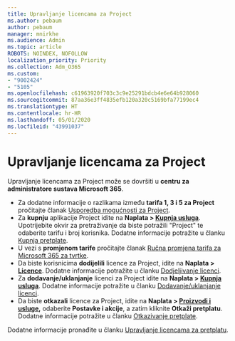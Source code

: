 ```yaml
---
title: Upravljanje licencama za Project
ms.author: pebaum
author: pebaum
manager: mnirkhe
ms.audience: Admin
ms.topic: article
ROBOTS: NOINDEX, NOFOLLOW
localization_priority: Priority
ms.collection: Adm_O365
ms.custom:
- "9002424"
- "5105"
ms.openlocfilehash: c61963920f703c3c9e25291bdcb4e6e64b928060
ms.sourcegitcommit: 87aa36e3ff4835efb120a320c5169bfa77199ec4
ms.translationtype: HT
ms.contentlocale: hr-HR
ms.lasthandoff: 05/01/2020
ms.locfileid: "43991037"
---
```

# <a name="project-license-management"></a>Upravljanje licencama za Project

Upravljanje licencama za Project može se dovršiti u **centru za administratore sustava Microsoft 365**.

- Za dodatne informacije o razlikama između **tarifa 1, 3 i 5 za Project** pročitajte članak [Usporedba mogućnosti za Project](https://products.office.com/project/compare-microsoft-project-management-software?tab=1&OCID=AID2000748_SEM_5j2j5X4B&MarinID=5j2j5X4B%7C78821275986631%7C%2Bproject%20%2Bo365%7Cbb%7Cc%7C%7C1261139959949905%7Ckwd-78821311481635:loc-190&lnkd=Bing_O365SMB_App&msclkid=185eccc165db1d3da290924720afcaa4&ef_id=XoY8vgAAAUTu0Bj8:20200402200513:s).
- Za **kupnju** aplikacije Project idite na **Naplata > [ Kupnja usluga](https://go.microsoft.com/fwlink/p/?linkid=868433)**. Upotrijebite okvir za pretraživanje da biste potražili "Project" te odaberite tarifu i broj korisnika. Dodatne informacije potražite u članku [Kupnja pretplate](https://docs.microsoft.com/microsoft-365/commerce/buy-another-subscription?view=o365-worldwide).
- U vezi s **promjenom tarife** pročitajte članak [Ručna promjena tarifa za Microsoft 365 za tvrtke](https://docs.microsoft.com/microsoft-365/commerce/subscriptions/switch-plans-manually?view=o365-worldwide).
- Da biste korisnicima **dodijelili** licence za Project, idite na **Naplata > [Licence](https://go.microsoft.com/fwlink/p/?linkid=842264)**. Dodatne informacije potražite u članku [Dodjeljivanje licenci](https://docs.microsoft.com/microsoft-365/admin/manage/assign-licenses-to-users?view=o365-worldwide).
- Za **dodavanje/uklanjanje** licenci za Project idite na **Naplata > [Kupnja usluga](https://go.microsoft.com/fwlink/p/?linkid=868433)**. Dodatne informacije potražite u članku [Dodavanje/uklanjanje licenci](https://docs.microsoft.com/microsoft-365/commerce/licenses/buy-licenses?view=o365-worldwide#add-or-remove-licenses-for-your-business-subscription).
- Da biste **otkazali** licence za Project, idite na **Naplata > [Proizvodi i usluge](https://go.microsoft.com/fwlink/p/?linkid=842054),** odaberite **Postavke i akcije**, a zatim kliknite **Otkaži pretplatu**. Dodatne informacije potražite u članku [Otkazivanje pretplate](https://docs.microsoft.com/office365/admin/subscriptions-and-billing/cancel-your-subscription).

Dodatne informacije pronađite u članku [Upravljanje licencama za pretplatu](https://docs.microsoft.com/microsoft-365/commerce/licenses/buy-licenses?view=o365-worldwide#add-or-remove-licenses-for-your-business-subscription).
